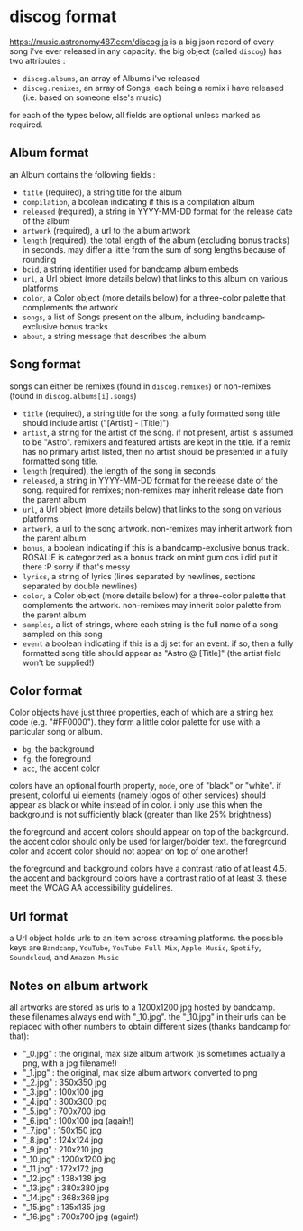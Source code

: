 # discog format

https://music.astronomy487.com/discog.js is a big json record of every song i've ever released in any capacity. the big object (called `discog`) has two attributes :

- `discog.albums`, an array of Albums i've released
- `discog.remixes`, an array of Songs, each being a remix i have released (i.e. based on someone else's music)

for each of the types below, all fields are optional unless marked as required.

## Album format

an Album contains the following fields :

- `title` (required), a string title for the album
- `compilation`, a boolean indicating if this is a compilation album
- `released` (required), a string in YYYY-MM-DD format for the release date of the album
- `artwork` (required), a url to the album artwork
- `length` (required), the total length of the album (excluding bonus tracks) in seconds. may differ a little from the sum of song lengths because of rounding
- `bcid`, a string identifier used for bandcamp album embeds
- `url`, a Url object (more details below) that links to this album on various platforms
- `color`, a Color object (more details below) for a three-color palette that complements the artwork
- `songs`, a list of Songs present on the album, including bandcamp-exclusive bonus tracks
- `about`, a string message that describes the album

## Song format

songs can either be remixes (found in `discog.remixes`) or non-remixes (found in `discog.albums[i].songs`)

- `title` (required), a string title for the song. a fully formatted song title should include artist ("[Artist] - [Title]").
- `artist`, a string for the artist of the song. if not present, artist is assumed to be "Astro". remixers and featured artists are kept in the title. if a remix has no primary artist listed, then no artist should be presented in a fully formatted song title.
- `length` (required), the length of the song in seconds
- `released`, a string in YYYY-MM-DD format for the release date of the song. required for remixes; non-remixes may inherit release date from the parent album
- `url`, a Url object (more details below) that links to the song on various platforms
- `artwork`, a url to the song artwork. non-remixes may inherit artwork from the parent album
- `bonus`, a boolean indicating if this is a bandcamp-exclusive bonus track. ROSALIE is categorized as a bonus track on mint gum cos i did put it there :P sorry if that's messy
- `lyrics`, a string of lyrics (lines separated by newlines, sections separated by double newlines)
- `color`, a Color object (more details below) for a three-color palette that complements the artwork. non-remixes may inherit color palette from the parent album
- `samples`, a list of strings, where each string is the full name of a song sampled on this song
- `event` a boolean indicating if this is a dj set for an event. if so, then a fully formatted song title should appear as "Astro @ [Title]" (the artist field won't be supplied!)

## Color format

Color objects have just three properties, each of which are a string hex code (e.g. "#FF0000"). they form a little color palette for use with a particular song or album.

- `bg`, the background
- `fg`, the foreground
- `acc`, the accent color

colors have an optional fourth property, `mode`, one of "black" or "white". if present, colorful ui elements (namely logos of other services) should appear as black or white instead of in color. i only use this when the background is not sufficiently black (greater than like 25% brightness)

the foreground and accent colors should appear on top of the background. the accent color should only be used for larger/bolder text. the foreground color and accent color should not appear on top of one another!

the foreground and background colors have a contrast ratio of at least 4.5. the accent and background colors have a contrast ratio of at least 3. these meet the WCAG AA accessibility guidelines.

## Url format

a Url object holds urls to an item across streaming platforms. the possible keys are `Bandcamp`, `YouTube`, `YouTube Full Mix`, `Apple Music`, `Spotify`, `Soundcloud`, and `Amazon Music`

## Notes on album artwork

all artworks are stored as urls to a 1200x1200 jpg hosted by bandcamp. these filenames always end with "_10.jpg". the "_10.jpg" in their urls can be replaced with other numbers to obtain different sizes (thanks bandcamp for that):

- "_0.jpg" : the original, max size album artwork (is sometimes actually a png, with a jpg filename!)
- "_1.jpg" : the original, max size album artwork converted to png
- "_2.jpg" : 350x350 jpg
- "_3.jpg" : 100x100 jpg
- "_4.jpg" : 300x300 jpg
- "_5.jpg" : 700x700 jpg
- "_6.jpg" : 100x100 jpg (again!)
- "_7.jpg" : 150x150 jpg
- "_8.jpg" : 124x124 jpg
- "_9.jpg" : 210x210 jpg
- "_10.jpg" : 1200x1200 jpg
- "_11.jpg" : 172x172 jpg
- "_12.jpg" : 138x138 jpg
- "_13.jpg" : 380x380 jpg
- "_14.jpg" : 368x368 jpg
- "_15.jpg" : 135x135 jpg
- "_16.jpg" : 700x700 jpg (again!)